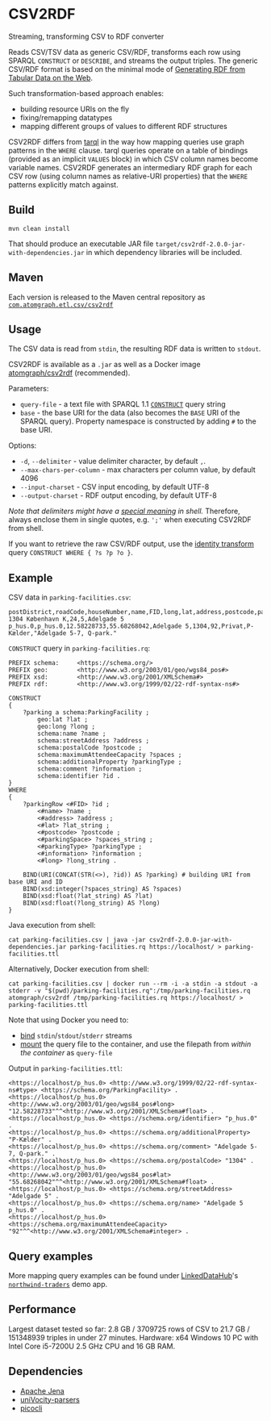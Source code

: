 # CSV2RDF
Streaming, transforming CSV to RDF converter

Reads CSV/TSV data as generic CSV/RDF, transforms each row using SPARQL `CONSTRUCT` or `DESCRIBE`, and streams the output triples.
The generic CSV/RDF format is based on the minimal mode of [Generating RDF from Tabular Data on the Web](https://www.w3.org/TR/2015/REC-csv2rdf-20151217/#dfn-minimal-mode).

Such transformation-based approach enables:
* building resource URIs on the fly
* fixing/remapping datatypes
* mapping different groups of values to different RDF structures

CSV2RDF differs from [tarql](https://tarql.github.io) in the way how mapping queries use graph patterns in the `WHERE` clause. tarql queries operate on a table of bindings
(provided as an implicit `VALUES` block) in which CSV column names become variable names. CSV2RDF generates an intermediary RDF graph for each CSV row (using column names as relative-URI properties)
that the `WHERE` patterns explicitly match against.

Build
-----

    mvn clean install

That should produce an executable JAR file `target/csv2rdf-2.0.0-jar-with-dependencies.jar` in which dependency libraries will be included.

Maven
-----

Each version is released to the Maven central repository as [`com.atomgraph.etl.csv/csv2rdf`](https://central.sonatype.com/artifact/com.atomgraph.etl.csv/csv2rdf)

Usage
-----

The CSV data is read from `stdin`, the resulting RDF data is written to `stdout`.

CSV2RDF is available as a `.jar` as well as a Docker image [atomgraph/csv2rdf](https://hub.docker.com/r/atomgraph/csv2rdf) (recommended).

Parameters:
* `query-file` - a text file with SPARQL 1.1 [`CONSTRUCT`](https://www.w3.org/TR/sparql11-query/#construct) query string
* `base` - the base URI for the data (also becomes the `BASE` URI of the SPARQL query). Property namespace is constructed by adding `#` to the base URI.

Options:
* `-d`, `--delimiter` - value delimiter character, by default `,`.
* `--max-chars-per-column` - max characters per column value, by default 4096
* `--input-charset` - CSV input encoding, by default UTF-8
* `--output-charset` - RDF output encoding, by default UTF-8

_Note that delimiters might have a [special meaning](https://www.tldp.org/LDP/abs/html/special-chars.html) in shell._ Therefore, always enclose them in single quotes, e.g. `';'` when executing CSV2RDF from shell.

If you want to retrieve the raw CSV/RDF output, use the [identity transform](https://en.wikipedia.org/wiki/Identity_transform) query `CONSTRUCT WHERE { ?s ?p ?o }`.

Example
-------

CSV data in `parking-facilities.csv`:
    
    postDistrict,roadCode,houseNumber,name,FID,long,lat,address,postcode,parkingSpace,owner,parkingType,information
    1304 København K,24,5,Adelgade 5 p_hus.0,p_hus.0,12.58228733,55.68268042,Adelgade 5,1304,92,Privat,P-Kælder,"Adelgade 5-7, Q-park."

`CONSTRUCT` query in `parking-facilities.rq`:

```sparql
PREFIX schema:     <https://schema.org/> 
PREFIX geo:        <http://www.w3.org/2003/01/geo/wgs84_pos#> 
PREFIX xsd:        <http://www.w3.org/2001/XMLSchema#> 
PREFIX rdf:        <http://www.w3.org/1999/02/22-rdf-syntax-ns#>

CONSTRUCT
{
    ?parking a schema:ParkingFacility ;
        geo:lat ?lat ;
        geo:long ?long ;
        schema:name ?name ;
        schema:streetAddress ?address ;
        schema:postalCode ?postcode ;
        schema:maximumAttendeeCapacity ?spaces ;
        schema:additionalProperty ?parkingType ;
        schema:comment ?information ;
        schema:identifier ?id .
}
WHERE
{
    ?parkingRow <#FID> ?id ;
        <#name> ?name ;
        <#address> ?address ;
        <#lat> ?lat_string ;
        <#postcode> ?postcode ;
        <#parkingSpace> ?spaces_string ;
        <#parkingType> ?parkingType ;
        <#information> ?information ;
        <#long> ?long_string . 

    BIND(URI(CONCAT(STR(<>), ?id)) AS ?parking) # building URI from base URI and ID
    BIND(xsd:integer(?spaces_string) AS ?spaces)
    BIND(xsd:float(?lat_string) AS ?lat)
    BIND(xsd:float(?long_string) AS ?long)
}
```
Java execution from shell:

    cat parking-facilities.csv | java -jar csv2rdf-2.0.0-jar-with-dependencies.jar parking-facilities.rq https://localhost/ > parking-facilities.ttl

Alternatively, Docker execution from shell:

    cat parking-facilities.csv | docker run --rm -i -a stdin -a stdout -a stderr -v "$(pwd)/parking-facilities.rq":/tmp/parking-facilities.rq atomgraph/csv2rdf /tmp/parking-facilities.rq https://localhost/ > parking-facilities.ttl

Note that using Docker you need to:
* [bind](https://docs.docker.com/engine/reference/commandline/run/#attach-to-stdinstdoutstderr--a) `stdin`/`stdout`/`stderr` streams
* [mount](https://docs.docker.com/storage/volumes/) the query file to the container, and use the filepath from _within the container_ as `query-file`

Output in `parking-facilities.ttl`:

    <https://localhost/p_hus.0> <http://www.w3.org/1999/02/22-rdf-syntax-ns#type> <https://schema.org/ParkingFacility> .
    <https://localhost/p_hus.0> <http://www.w3.org/2003/01/geo/wgs84_pos#long> "12.58228733"^^<http://www.w3.org/2001/XMLSchema#float> .
    <https://localhost/p_hus.0> <https://schema.org/identifier> "p_hus.0" .
    <https://localhost/p_hus.0> <https://schema.org/additionalProperty> "P-Kælder" .
    <https://localhost/p_hus.0> <https://schema.org/comment> "Adelgade 5-7, Q-park." .
    <https://localhost/p_hus.0> <https://schema.org/postalCode> "1304" .
    <https://localhost/p_hus.0> <http://www.w3.org/2003/01/geo/wgs84_pos#lat> "55.68268042"^^<http://www.w3.org/2001/XMLSchema#float> .
    <https://localhost/p_hus.0> <https://schema.org/streetAddress> "Adelgade 5" .
    <https://localhost/p_hus.0> <https://schema.org/name> "Adelgade 5 p_hus.0" .
    <https://localhost/p_hus.0> <https://schema.org/maximumAttendeeCapacity> "92"^^<http://www.w3.org/2001/XMLSchema#integer> .

Query examples
--------------

More mapping query examples can be found under [LinkedDataHub](https://github.com/AtomGraph/LinkedDataHub)'s [`northwind-traders`](https://github.com/AtomGraph/LinkedDataHub-Apps/tree/master/demo/northwind-traders/queries/imports) demo app.

Performance
-----------

Largest dataset tested so far: 2.8 GB / 3709725 rows of CSV to 21.7 GB / 151348939 triples in under 27 minutes. Hardware: x64 Windows 10 PC with Intel Core i5-7200U 2.5 GHz CPU and 16 GB RAM.

Dependencies
------------

* [Apache Jena](https://jena.apache.org/)
* [uniVocity-parsers](https://www.univocity.com/pages/univocity_parsers_tutorial)
* [picocli](https://picocli.info)